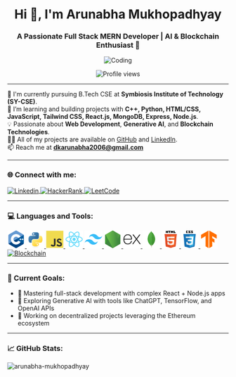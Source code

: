 <h1 align="center">Hi 👋, I'm Arunabha Mukhopadhyay</h1>  
<h3 align="center">A Passionate Full Stack MERN Developer | AI & Blockchain Enthusiast 🚀</h3>  

<p align="center">
  <img src="https://t4.ftcdn.net/jpg/03/13/40/45/360_F_313404541_e9YZ3pht6oEEkMXuhxTboqXA2B2ShNnC.jpg" alt="Coding" width="400"/>
</p>

<p align="center">
  <img src="https://komarev.com/ghpvc/?username=arunabha-mukhopadhyay&label=Profile%20views&color=0e75b6&style=flat" alt="Profile views" />
</p>

---

🔭 I'm currently pursuing B.Tech CSE at **Symbiosis Institute of Technology (SY-CSE)**.  
🌱 I’m learning and building projects with **C++, Python, HTML/CSS, JavaScript, Tailwind CSS, React.js, MongoDB, Express, Node.js**.  
💡 Passionate about **Web Development**, **Generative AI**, and **Blockchain Technologies**.  
👨‍💻 All of my projects are available on [GitHub](https://github.com/arunabha-mukhopadhyay) and [LinkedIn](https://www.linkedin.com/in/arunabha-mukhopadhyay-416876291/).  
📫 Reach me at **dkarunabha2006@gmail.com**

---

### 🌐 Connect with me:

<p align="left">
  <a href="https://www.linkedin.com/in/arunabha-mukhopadhyay-416876291/" target="_blank">
    <img align="center" src="https://raw.githubusercontent.com/rahuldkjain/github-profile-readme-generator/master/src/images/icons/Social/linked-in-alt.svg" alt="Linkedin" height="30" width="40" />
  </a>
  
  <a href="https://www.hackerrank.com/arunabha_mukhopadhyay" target="_blank">
    <img align="center" src="https://raw.githubusercontent.com/rahuldkjain/github-profile-readme-generator/master/src/images/icons/Social/hackerrank.svg" alt="HackerRank" height="30" width="40" />
  </a>

  <a href="https://leetcode.com/arunabha_mukhopadhyay" target="_blank">
    <img align="center" src="https://raw.githubusercontent.com/rahuldkjain/github-profile-readme-generator/master/src/images/icons/Social/leet-code.svg" alt="LeetCode" height="30" width="40" />
  </a>
</p>

---

### 💻 Languages and Tools:

<p align="left">

  <!-- Programming Languages -->
  <a href="https://www.w3schools.com/cpp/" target="_blank" rel="noreferrer">
    <img src="https://raw.githubusercontent.com/devicons/devicon/master/icons/cplusplus/cplusplus-original.svg" alt="C++" width="40" height="40"/>
  </a>

  <a href="https://www.python.org/" target="_blank" rel="noreferrer">
    <img src="https://raw.githubusercontent.com/devicons/devicon/master/icons/python/python-original.svg" alt="Python" width="40" height="40"/>
  </a>

  <a href="https://developer.mozilla.org/en-US/docs/Web/JavaScript" target="_blank" rel="noreferrer">
    <img src="https://raw.githubusercontent.com/devicons/devicon/master/icons/javascript/javascript-original.svg" alt="JavaScript" width="40" height="40"/>
  </a>

  <a href="https://reactjs.org/" target="_blank" rel="noreferrer">
    <img src="https://raw.githubusercontent.com/devicons/devicon/master/icons/react/react-original.svg" alt="React" width="40" height="40"/>
  </a>

  <a href="https://tailwindcss.com/" target="_blank" rel="noreferrer">
    <img src="https://raw.githubusercontent.com/devicons/devicon/master/icons/tailwindcss/tailwindcss-plain.svg" alt="Tailwind CSS" width="40" height="40"/>
  </a>

  <a href="https://nodejs.org/" target="_blank" rel="noreferrer">
    <img src="https://raw.githubusercontent.com/devicons/devicon/master/icons/nodejs/nodejs-original.svg" alt="Node.js" width="40" height="40"/>
  </a>

  <a href="https://expressjs.com/" target="_blank" rel="noreferrer">
    <img src="https://raw.githubusercontent.com/devicons/devicon/master/icons/express/express-original.svg" alt="Express.js" width="40" height="40"/>
  </a>

  <a href="https://www.mongodb.com/" target="_blank" rel="noreferrer">
    <img src="https://raw.githubusercontent.com/devicons/devicon/master/icons/mongodb/mongodb-original.svg" alt="MongoDB" width="40" height="40"/>
  </a>

  <!-- HTML & CSS -->
  <a href="https://www.w3.org/html/" target="_blank" rel="noreferrer">
    <img src="https://raw.githubusercontent.com/devicons/devicon/master/icons/html5/html5-original-wordmark.svg" alt="HTML" width="40" height="40"/>
  </a>

  <a href="https://www.w3schools.com/css/" target="_blank" rel="noreferrer">
    <img src="https://raw.githubusercontent.com/devicons/devicon/master/icons/css3/css3-original-wordmark.svg" alt="CSS" width="40" height="40"/>
  </a>

  <!-- AI & Blockchain -->
  <a href="https://tensorflow.org/" target="_blank" rel="noreferrer">
    <img src="https://raw.githubusercontent.com/devicons/devicon/master/icons/tensorflow/tensorflow-original.svg" alt="TensorFlow" width="40" height="40"/>
  </a>

  <a href="https://www.blockchain.com/" target="_blank" rel="noreferrer">
    <img src="https://raw.githubusercontent.com/devicons/devicon/master/icons/ethereum/ethereum-original.svg" alt="Blockchain" width="40" height="40"/>
  </a>

</p>

---

### 🚀 Current Goals:
- 🚧 Mastering full-stack development with complex React + Node.js apps
- 🤖 Exploring Generative AI with tools like ChatGPT, TensorFlow, and OpenAI APIs
- 🔗 Working on decentralized projects leveraging the Ethereum ecosystem

---

### 📈 GitHub Stats:
<p align="left">
  <img src="https://github-readme-stats.vercel.app/api?username=arunabha-mukhopadhyay&show_icons=true&locale=en" alt="arunabha-mukhopadhyay" />
</p>

